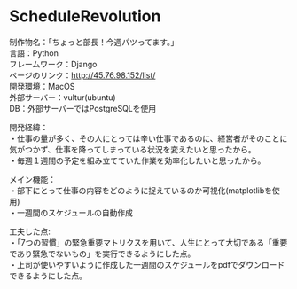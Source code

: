 # ScheduleRevolution
制作物名：「ちょっと部長！今週パツってます。」  
言語：Python  
フレームワーク：Django  
ページのリンク：http://45.76.98.152/list/  
開発環境：MacOS  
外部サーバー：vultur(ubuntu)  
DB：外部サーバーではPostgreSQLを使用  

開発経緯：  
・仕事の量が多く、その人にとっては辛い仕事であるのに、経営者がそのことに気がつかず、仕事を降ってしまっている状況を変えたいと思ったから。  
・毎週１週間の予定を組み立てていた作業を効率化したいと思ったから。  

メイン機能：  
・部下にとって仕事の内容をどのように捉えているのか可視化(matplotlibを使用)  
・一週間のスケジュールの自動作成  

工夫した点:   
・「7つの習慣」の緊急重要マトリクスを用いて、人生にとって大切である「重要であり緊急でないもの」を実行できるようにした点。  
・上司が使いやすいように作成した一週間のスケジュールをpdfでダウンロードできるようにした点。  
